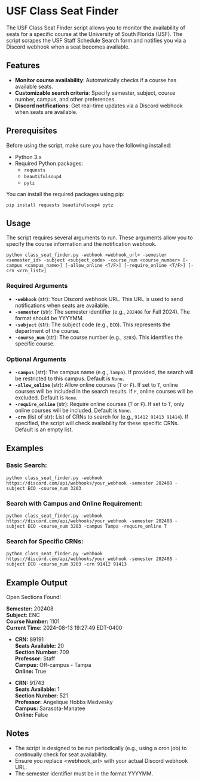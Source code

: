 
# USF Class Seat Finder

The USF Class Seat Finder script allows you to monitor the availability of seats for a specific course at the University of South Florida (USF). The script scrapes the USF Staff Schedule Search form and notifies you via a Discord webhook when a seat becomes available.

## Features

-   **Monitor course availability**: Automatically checks if a course has available seats.
-   **Customizable search criteria**: Specify semester, subject, course number, campus, and other preferences.
-   **Discord notifications**: Get real-time updates via a Discord webhook when seats are available.

## Prerequisites

Before using the script, make sure you have the following installed:

-   Python 3.x
-   Required Python packages:
    -   `requests`
    -   `beautifulsoup4`
    -   `pytz`

You can install the required packages using pip:

`pip install requests beautifulsoup4 pytz` 

## Usage

The script requires several arguments to run. These arguments allow you to specify the course information and the notification webhook.

`python class_seat_finder.py -webhook <webhook_url> -semester <semester_id> -subject <subject_code> -course_num <course_number> [-campus <campus_name>] [-allow_online <T/F>] [-require_online <T/F>] [-crn <crn_list>]`

### Required Arguments

-   **`-webhook`** (str): Your Discord webhook URL. This URL is used to send notifications when seats are available.
-   **`-semester`** (str): The semester identifier (e.g., `202408` for Fall 2024). The format should be YYYYMM.
-   **`-subject`** (str): The subject code (e.g., `ECO`). This represents the department of the course.
-   **`-course_num`** (str): The course number (e.g., `3203`). This identifies the specific course.

### Optional Arguments

-   **`-campus`** (str): The campus name (e.g., `Tampa`). If provided, the search will be restricted to this campus. Default is `None`.
-   **`-allow_online`** (str): Allow online courses (`T` or `F`). If set to `T`, online courses will be included in the search results. If `F`, online courses will be excluded. Default is `None`.
-   **`-require_online`** (str): Require online courses (`T` or `F`). If set to `T`, only online courses will be included. Default is `None`.
-   **`-crn`** (list of str): List of CRNs to search for (e.g., `91412 91413 91414`). If specified, the script will check availability for these specific CRNs. Default is an empty list.

## Examples

### Basic Search:

`python class_seat_finder.py -webhook https://discord.com/api/webhooks/your_webhook -semester 202408 -subject ECO -course_num 3203`

### Search with Campus and Online Requirement:

`python class_seat_finder.py -webhook https://discord.com/api/webhooks/your_webhook -semester 202408 -subject ECO -course_num 3203 -campus Tampa -require_online T`

### Search for Specific CRNs:

`python class_seat_finder.py -webhook https://discord.com/api/webhooks/your_webhook -semester 202408 -subject ECO -course_num 3203 -crn 91412 91413`

## Example Output

Open Sections Found!

**Semester:** 202408  
**Subject:** ENC  
**Course Number:** 1101  
**Current Time:** 2024-08-13 19:27:49 EDT-0400

- **CRN:** 89191  
  **Seats Available:** 20  
  **Section Number:** 709  
  **Professor:** Staff  
  **Campus:** Off-campus - Tampa  
  **Online:** True

- **CRN:** 91743  
  **Seats Available:** 1  
  **Section Number:** 521  
  **Professor:** Angelique Hobbs Medvesky  
  **Campus:** Sarasota-Manatee  
  **Online:** False


## Notes

-   The script is designed to be run periodically (e.g., using a cron job) to continually check for seat availability.
-   Ensure you replace <webhook_url> with your actual Discord webhook URL.
-   The semester identifier must be in the format YYYYMM.
